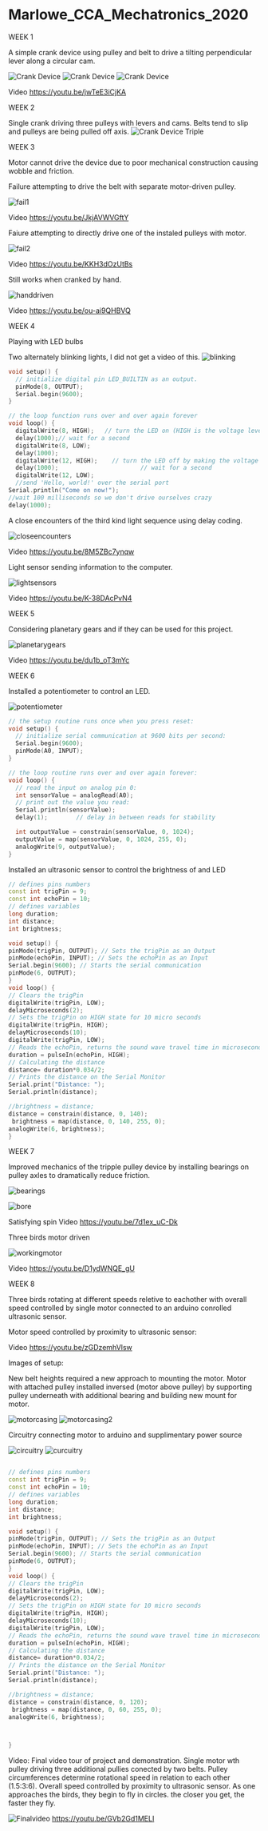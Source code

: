 # Marlowe_CCA_Mechatronics_2020

WEEK 1

A simple crank device using pulley and belt to drive a tilting perpendicular lever along a circular cam.

![Crank Device](/Week1/CrankDevice1.jpg)
![Crank Device](/Week1/CrankDevice2.jpg)
![Crank Device](/Week1/CrankDevice3.jpg)

Video
https://youtu.be/jwTeE3iCjKA




WEEK 2

Single crank driving three pulleys with levers and cams. Belts tend to slip and pulleys are being pulled off axis. 
![Crank Device Triple](/Week2/CrankDeviceTriple.gif)




WEEK 3

Motor cannot drive the device due to poor mechanical construction causing wobble and friction.

Failure attempting to drive the belt with separate motor-driven pulley.

![fail1](/Week3/fail1.jpg)

Video
https://youtu.be/JkjAVWVGftY

Faiure attempting to directly drive one of the instaled pulleys with motor.

![fail2](/Week3/fail2.jpg)

Video
https://youtu.be/KKH3dOzUtBs

Still works when cranked by hand.

![handdriven](/Week3/handdriven.jpg)

Video
https://youtu.be/ou-ai9QHBVQ




WEEK 4

Playing with LED bulbs

Two alternately blinking lights, I did not get a video of this.
![blinking](/Week4/blinking.jpg)

```CPP
void setup() {
  // initialize digital pin LED_BUILTIN as an output.
  pinMode(8, OUTPUT);
  Serial.begin(9600);
}

// the loop function runs over and over again forever
void loop() {
  digitalWrite(8, HIGH);   // turn the LED on (HIGH is the voltage level)
  delay(1000);// wait for a second
  digitalWrite(8, LOW);
  delay(1000);
  digitalWrite(12, HIGH);    // turn the LED off by making the voltage LOW
  delay(1000);                       // wait for a second
  digitalWrite(12, LOW);
  //send 'Hello, world!' over the serial port
Serial.println("Come on now!");
//wait 100 milliseconds so we don't drive ourselves crazy
delay(1000);
```

A close encounters of the third kind light sequence using delay coding.

![closeencounters](/Week4/closeencounters.jpg)

Video
https://youtu.be/8M5ZBc7ynqw

Light sensor sending information to the computer.

![lightsensors](/Week4/lightsensors.jpg)

Video
https://youtu.be/K-38DAcPvN4




WEEK 5

Considering planetary gears and if they can be used for this project.

![planetarygears](/Week5/planetarygears.jpg)

Video
https://youtu.be/du1b_oT3mYc




WEEK 6

Installed a potentiometer to control an LED.

![potentiometer](/Week6/potentiometer.jpg)

```CPP
// the setup routine runs once when you press reset:
void setup() {
  // initialize serial communication at 9600 bits per second:
  Serial.begin(9600);
  pinMode(A0, INPUT);
}

// the loop routine runs over and over again forever:
void loop() {
  // read the input on analog pin 0:
  int sensorValue = analogRead(A0);
  // print out the value you read:
  Serial.println(sensorValue);
  delay(1);        // delay in between reads for stability

  int outputValue = constrain(sensorValue, 0, 1024);
  outputValue = map(sensorValue, 0, 1024, 255, 0);
  analogWrite(9, outputValue);  
}

```

Installed an ultrasonic sensor to control the brightness of and LED

```CPP
// defines pins numbers
const int trigPin = 9;
const int echoPin = 10;
// defines variables
long duration;
int distance;
int brightness;

void setup() {
pinMode(trigPin, OUTPUT); // Sets the trigPin as an Output
pinMode(echoPin, INPUT); // Sets the echoPin as an Input
Serial.begin(9600); // Starts the serial communication
pinMode(6, OUTPUT);
}
void loop() {
// Clears the trigPin
digitalWrite(trigPin, LOW);
delayMicroseconds(2);
// Sets the trigPin on HIGH state for 10 micro seconds
digitalWrite(trigPin, HIGH);
delayMicroseconds(10);
digitalWrite(trigPin, LOW);
// Reads the echoPin, returns the sound wave travel time in microseconds
duration = pulseIn(echoPin, HIGH);
// Calculating the distance
distance= duration*0.034/2;
// Prints the distance on the Serial Monitor
Serial.print("Distance: ");
Serial.println(distance);

//brightness = distance;
distance = constrain(distance, 0, 140);
 brightness = map(distance, 0, 140, 255, 0);
analogWrite(6, brightness);
}

```




WEEK 7

Improved mechanics of the tripple pulley device by installing bearings on pulley axles to dramatically reduce friction.


![bearings](/Week7/bearings.jpg)


![bore](/Week7/bore.jpg)

Satisfying spin Video
https://youtu.be/7d1ex_uC-Dk

Three birds motor driven

![workingmotor](/Week7/workingmotor.jpg)

Video
https://youtu.be/D1ydWNQE_gU

WEEK 8

Three birds rotating at different speeds reletive to eachother with overall speed controlled by single motor connected to an arduino conrolled ultrasonic sensor.

Motor speed controlled by proximity to ultrasonic sensor:

Video
https://youtu.be/zGDzemhVlsw

Images of setup:

New belt heights required a new approach to mounting the motor. Motor with attached pulley installed inversed (motor above pulley) by supporting pulley underneath with additional bearing and building new mount for motor.

![motorcasing](/Week8/motorcasing.jpg)
![motorcasing2](/Week8/motorcasing2.jpg)

Circuitry connecting motor to arduino and supplimentary power source

![circuitry](/Week8/circuitry.jpg)
![curcuitry](/Week8/curcuitry2.jpg)

```CPP

// defines pins numbers
const int trigPin = 9;
const int echoPin = 10;
// defines variables
long duration;
int distance;
int brightness;

void setup() {
pinMode(trigPin, OUTPUT); // Sets the trigPin as an Output
pinMode(echoPin, INPUT); // Sets the echoPin as an Input
Serial.begin(9600); // Starts the serial communication
pinMode(6, OUTPUT);
}
void loop() {
// Clears the trigPin
digitalWrite(trigPin, LOW);
delayMicroseconds(2);
// Sets the trigPin on HIGH state for 10 micro seconds
digitalWrite(trigPin, HIGH);
delayMicroseconds(10);
digitalWrite(trigPin, LOW);
// Reads the echoPin, returns the sound wave travel time in microseconds
duration = pulseIn(echoPin, HIGH);
// Calculating the distance
distance= duration*0.034/2;
// Prints the distance on the Serial Monitor
Serial.print("Distance: ");
Serial.println(distance);

//brightness = distance;
distance = constrain(distance, 0, 120);
 brightness = map(distance, 0, 60, 255, 0);
analogWrite(6, brightness);



}
```
Video:
Final video tour of project and demonstration. Single motor wth pulley driving three additional pullies conected by two belts. Pulley circumferences determine rotational speed in relation to each other (1.5:3:6). Overall speed controlled by proximity to ultrasonic sensor. As one approaches the birds, they begin to fly in circles. the closer you get, the faster they fly.

![Finalvideo](/Week9/Finalvideo.jpg)
https://youtu.be/GVb2Gd1MELI



